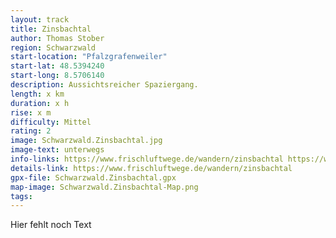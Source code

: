 ```yaml
---
layout: track
title: Zinsbachtal
author: Thomas Stober
region: Schwarzwald
start-location: "Pfalzgrafenweiler"
start-lat: 48.5394240
start-long: 8.5706140
description: Aussichtsreicher Spaziergang.
length: x km
duration: x h
rise: x m
difficulty: Mittel
rating: 2
image: Schwarzwald.Zinsbachtal.jpg
image-text: unterwegs
info-links: https://www.frischluftwege.de/wandern/zinsbachtal https://www.inslichtruecken.de
details-link: https://www.frischluftwege.de/wandern/zinsbachtal
gpx-file: Schwarzwald.Zinsbachtal.gpx
map-image: Schwarzwald.Zinsbachtal-Map.png
tags: 
---
```




Hier fehlt noch Text




